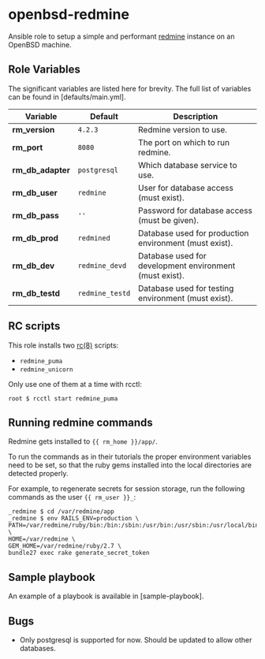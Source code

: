 openbsd-redmine
===============

Ansible role to setup a simple and performant [redmine](https://www.redmine.org/) instance on an OpenBSD machine.

Role Variables
--------------

The significant variables are listed here for brevity. The full list of variables can be found in [defaults/main.yml].

| Variable            | Default         | Description                                                            |
|---------------------|-----------------|------------------------------------------------------------------------|
| **rm_version**      | `4.2.3`         | Redmine version to use.                                                |
| **rm_port**         | `8080`          | The port on which to run redmine.                                      |
| **rm_db_adapter**   | `postgresql`    | Which database service to use.                                         |
| **rm_db_user**      | `redmine`       | User for database access (must exist).                                 |
| **rm_db_pass**      | `''`            | Password for database access (must be given).                          |
| **rm_db_prod**      | `redmined`      | Database used for production environment (must exist).                 |
| **rm_db_dev**       | `redmine_devd`  | Database used for development environment (must exist).                |
| **rm_db_testd**     | `redmine_testd` | Database used for testing environment (must exist).                    |


RC scripts
----------

This role installs two [rc(8)](https://man.openbsd.org/rc.8) scripts:
- `redmine_puma`
- `redmine_unicorn`

Only use one of them at a time with rcctl:
```
root $ rcctl start redmine_puma
```

Running redmine commands
-------------------------------

Redmine gets installed to `{{ rm_home }}/app/`.

To run the commands as in their tutorials the proper environment variables need to be set, so that the ruby gems installed into the local directories are detected properly.

For example, to regenerate secrets for session storage, run the following commands as the user `{{ rm_user }}_`:

```
_redmine $ cd /var/redmine/app
_redmine $ env RAILS_ENV=production \
PATH=/var/redmine/ruby/bin:/bin:/sbin:/usr/bin:/usr/sbin:/usr/local/bin:/usr/local/sbin \
HOME=/var/redmine \
GEM_HOME=/var/redmine/ruby/2.7 \
bundle27 exec rake generate_secret_token
```

Sample playbook
---------------

An example of a playbook is available in [sample-playbook].

Bugs
----

- Only postgresql is supported for now. Should be updated to allow other databases.
